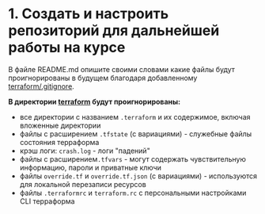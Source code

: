# 1. Создать и настроить репозиторий для дальнейшей работы на курсе

В файле README.md опишите своими словами какие файлы будут проигнорированы в будущем благодаря добавленному
[terraform/.gitignore](terraform/.gitignore).

**В директории [terraform](terraform/) будут проигнорированы:**
- все директории с названием `.terraform` и их содержимое, включая вложенные директории
- файлы с расширением `.tfstate` (с вариациями) - служебные файлы состояния терраформа
- крэш логи: `crash.log` - логи "падений"
- файлы с расширением`.tfvars` - могут содержать чувствительную информацию, пароли и приватные ключи
- файлы `override.tf` и `override.tf.json` (с вариациями) - используются для локальной перезаписи ресурсов
- файлы `.terraformrc` и `terraform.rc` с персональными настройками CLI терраформа